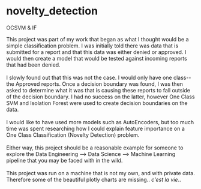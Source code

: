 # novelty_detection
OCSVM &amp; IF

  This project was part of my work that began as what I thought would be a simple classification problem.  I was initially told there was data that is submitted for a report and that this data was either denied or approved.  I would then create a model that would be tested against incoming reports that had been denied.
<br><br>
  I slowly found out that this was not the case.  I would only have one class--the Approved reports.  Once a decision boundary was found, I was then asked to determine what it was that is causing these reports to fall outside of the decision boundary.  I had no success on the latter, however One Class SVM and Isolation Forest were used to create decision boundaries on the data.
<br><br>
  I would like to have used more models such as AutoEncoders, but too much time was spent researching how I could explain feature importance on a One Class Classification (Novelty Detection) problem.
<br><br>
Either way, this project should be a reasonable example for someone to explore the Data Engineering --> Data Science --> Machine Learning pipeline that you may be faced with in the wild.
<br><br>
This project was run on a machine that is not my own, and with private data.  Therefore some of the beautiful plotly charts are missing.. *c'est la vie*..
